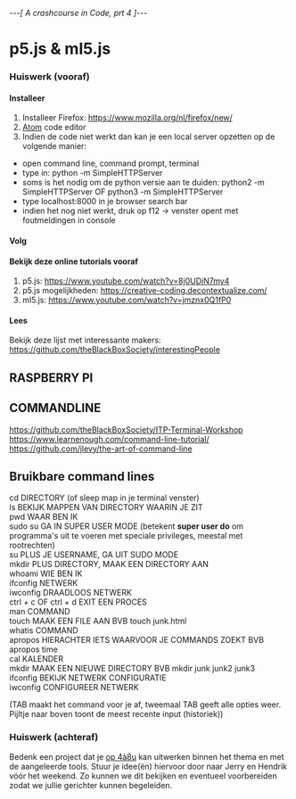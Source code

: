 *---[ A crashcourse in Code, prt 4 ]---*
# p5.js & ml5.js
### Huiswerk (vooraf)
#### Installeer
1. Installeer Firefox: https://www.mozilla.org/nl/firefox/new/
2. [Atom](https://atom.io/) code editor
3. Indien de code niet werkt dan kan je een local server opzetten op de volgende manier:
  - open command line, command prompt, terminal
  - type in: python -m SimpleHTTPServer
  - soms is het nodig om de python versie aan te duiden: python2 -m SimpleHTTPServer OF python3 -m SimpleHTTPServer
  - type localhost:8000 in je browser search bar
  - indien het nog niet werkt, druk op f12 -> venster opent met foutmeldingen in console

#### Volg

#### Bekijk deze online tutorials vooraf
1. p5.js: https://www.youtube.com/watch?v=8j0UDiN7my4
2. p5.js mogelijkheden: https://creative-coding.decontextualize.com/
3. ml5.js: https://www.youtube.com/watch?v=jmznx0Q1fP0

#### Lees
Bekijk deze lijst met interessante makers: https://github.com/theBlackBoxSociety/interestingPeople

## RASPBERRY PI

## COMMANDLINE
https://github.com/theBlackBoxSociety/ITP-Terminal-Workshop
https://www.learnenough.com/command-line-tutorial/
https://github.com/jlevy/the-art-of-command-line


## Bruikbare command lines
cd DIRECTORY (of sleep map in je terminal venster) <br />
ls BEKIJK MAPPEN VAN DIRECTORY WAARIN JE ZIT <br />
pwd WAAR BEN IK <br />
sudo su GA IN SUPER USER MODE (betekent <b>super user do</b> om programma's uit te voeren met speciale privileges, meestal met rootrechten) <br />
su PLUS JE USERNAME, GA UIT SUDO MODE <br />
mkdir PLUS DIRECTORY, MAAK EEN DIRECTORY AAN <br />
whoami WIE BEN IK <br />
ifconfig NETWERK <br />
iwconfig DRAADLOOS NETWERK <br />
ctrl + c OF ctrl + d EXIT EEN PROCES <br />
man COMMAND<br />
touch MAAK EEN FILE AAN BVB touch junk.html<br />
whatis COMMAND<br />
apropos HIERACHTER IETS WAARVOOR JE COMMANDS ZOEKT BVB apropos time<br />
cal KALENDER<br />
mkdir MAAK EEN NIEUWE DIRECTORY BVB mkdir junk junk2 junk3<br />
ifconfig BEKIJK NETWERK CONFIGURATIE <br />
iwconfig CONFIGUREER NETWERK <br />

(TAB maakt het command voor je af, tweemaal TAB geeft alle opties weer. Pijltje naar boven toont de meest recente input (historiek))

### Huiswerk (achteraf)
Bedenk een project dat je [op 4à8u](http://fffff.at/speed-project/) kan uitwerken binnen het thema en met de aangeleerde tools.
Stuur je idee(ën) hiervoor door naar Jerry en Hendrik vóór het weekend. Zo kunnen we dit bekijken en eventueel voorbereiden zodat we jullie gerichter kunnen begeleiden.
